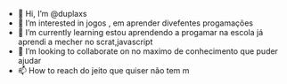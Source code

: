 - 👋 Hi, I’m @duplaxs
- 👀 I’m interested in jogos , em aprender divefentes progamações
- 🌱 I’m currently learning estou aprendendo a progamar na escola já aprendi a mecher no scrat,javascript
- 💞️ I’m looking to collaborate on no maximo de conhecimento que puder ajudar
- 📫 How to reach do jeito que quiser não tem m

<!---
duplaxs/duplaxs is a ✨ special ✨ repository because its `README.md` (this file) appears on your GitHub profile.
You can click the Preview link to take a look at your changes.
--->
